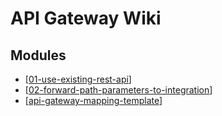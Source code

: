 API Gateway Wiki
===

Modules
---

- [[01-use-existing-rest-api]]
- [[02-forward-path-parameters-to-integration]]
- [[api-gateway-mapping-template]]

[//begin]: # "Autogenerated link references for markdown compatibility"
[01-use-existing-rest-api]: 01-use-existing-rest-api.md "Use Existing Rest API"
[02-forward-path-parameters-to-integration]: 02-forward-path-parameters-to-integration.md "Forward Path Parameters to Integration"
[api-gateway-mapping-template]: api-gateway-mapping-template.md "API Gateway Mapping Template"
[//end]: # "Autogenerated link references"
